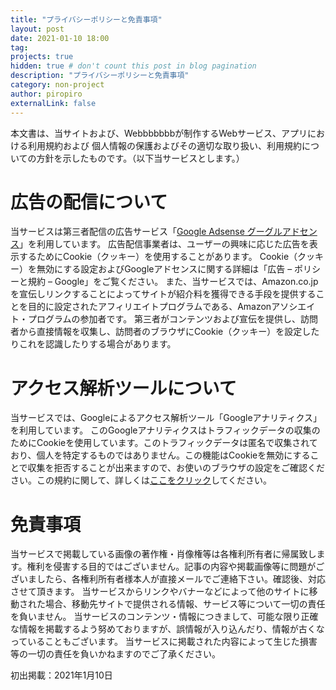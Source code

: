 ```yaml
---
title: "プライバシーポリシーと免責事項"
layout: post
date: 2021-01-10 18:00
tag: 
projects: true
hidden: true # don't count this post in blog pagination
description: "プライバシーポリシーと免責事項"
category: non-project
author: piropiro
externalLink: false
---
```


本文書は、当サイトおよび、Webbbbbbbが制作するWebサービス、アプリにおける利用規約および 個人情報の保護およびその適切な取り扱い、利用規約についての方針を示したものです。（以下当サービスとします。）

# 広告の配信について
当サービスは第三者配信の広告サービス「[Google Adsense グーグルアドセンス](https://policies.google.com/technologies/ads?gl=jp)」を利用しています。
広告配信事業者は、ユーザーの興味に応じた広告を表示するためにCookie（クッキー）を使用することがあります。
Cookie（クッキー）を無効にする設定およびGoogleアドセンスに関する詳細は「広告 – ポリシーと規約 – Google」をご覧ください。
また、当サービスでは、Amazon.co.jpを宣伝しリンクすることによってサイトが紹介料を獲得できる手段を提供することを目的に設定されたアフィリエイトプログラムである、Amazonアソシエイト・プログラムの参加者です。
第三者がコンテンツおよび宣伝を提供し、訪問者から直接情報を収集し、訪問者のブラウザにCookie（クッキー）を設定したりこれを認識したりする場合があります。

# アクセス解析ツールについて
当サービスでは、Googleによるアクセス解析ツール「Googleアナリティクス」を利用しています。
このGoogleアナリティクスはトラフィックデータの収集のためにCookieを使用しています。このトラフィックデータは匿名で収集されており、個人を特定するものではありません。この機能はCookieを無効にすることで収集を拒否することが出来ますので、お使いのブラウザの設定をご確認ください。この規約に関して、詳しくは[ここをクリック](https://marketingplatform.google.com/about/analytics/terms/jp/)してください。

# 免責事項
当サービスで掲載している画像の著作権・肖像権等は各権利所有者に帰属致します。権利を侵害する目的ではございません。記事の内容や掲載画像等に問題がございましたら、各権利所有者様本人が直接メールでご連絡下さい。確認後、対応させて頂きます。
当サービスからリンクやバナーなどによって他のサイトに移動された場合、移動先サイトで提供される情報、サービス等について一切の責任を負いません。
当サービスのコンテンツ・情報につきまして、可能な限り正確な情報を掲載するよう努めておりますが、誤情報が入り込んだり、情報が古くなっていることもございます。
当サービスに掲載された内容によって生じた損害等の一切の責任を負いかねますのでご了承ください。


初出掲載：2021年1月10日